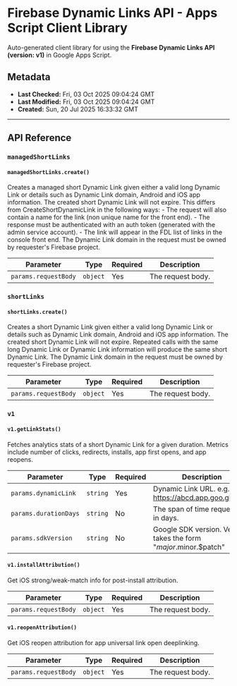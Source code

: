 # Firebase Dynamic Links API - Apps Script Client Library

Auto-generated client library for using the **Firebase Dynamic Links API (version: v1)** in Google Apps Script.

## Metadata

- **Last Checked:** Fri, 03 Oct 2025 09:04:24 GMT
- **Last Modified:** Fri, 03 Oct 2025 09:04:24 GMT
- **Created:** Sun, 20 Jul 2025 16:33:32 GMT



---

## API Reference

### `managedShortLinks`

#### `managedShortLinks.create()`

Creates a managed short Dynamic Link given either a valid long Dynamic Link or details such as Dynamic Link domain, Android and iOS app information. The created short Dynamic Link will not expire. This differs from CreateShortDynamicLink in the following ways: - The request will also contain a name for the link (non unique name for the front end). - The response must be authenticated with an auth token (generated with the admin service account). - The link will appear in the FDL list of links in the console front end. The Dynamic Link domain in the request must be owned by requester's Firebase project.

| Parameter | Type | Required | Description |
|---|---|---|---|
| `params.requestBody` | `object` | Yes | The request body. |

### `shortLinks`

#### `shortLinks.create()`

Creates a short Dynamic Link given either a valid long Dynamic Link or details such as Dynamic Link domain, Android and iOS app information. The created short Dynamic Link will not expire. Repeated calls with the same long Dynamic Link or Dynamic Link information will produce the same short Dynamic Link. The Dynamic Link domain in the request must be owned by requester's Firebase project.

| Parameter | Type | Required | Description |
|---|---|---|---|
| `params.requestBody` | `object` | Yes | The request body. |

### `v1`

#### `v1.getLinkStats()`

Fetches analytics stats of a short Dynamic Link for a given duration. Metrics include number of clicks, redirects, installs, app first opens, and app reopens.

| Parameter | Type | Required | Description |
|---|---|---|---|
| `params.dynamicLink` | `string` | Yes | Dynamic Link URL. e.g. https://abcd.app.goo.gl/wxyz |
| `params.durationDays` | `string` | No | The span of time requested in days. |
| `params.sdkVersion` | `string` | No | Google SDK version. Version takes the form "$major.$minor.$patch" |

#### `v1.installAttribution()`

Get iOS strong/weak-match info for post-install attribution.

| Parameter | Type | Required | Description |
|---|---|---|---|
| `params.requestBody` | `object` | Yes | The request body. |

#### `v1.reopenAttribution()`

Get iOS reopen attribution for app universal link open deeplinking.

| Parameter | Type | Required | Description |
|---|---|---|---|
| `params.requestBody` | `object` | Yes | The request body. |